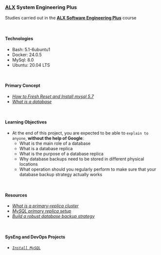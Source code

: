 ### [ALX](https://www.alxafrica.com/) System Engineering Plus

Studies carried out in the **[ALX Software Engineering Plus](https://www.alxafrica.com/software-engineering-plus/)** course

<br />

#### Technologies

* Bash:     5.1-6ubuntu1
* Docker:   24.0.5
* MySql:    8.0
* Ubuntu:   20.04 LTS

<br />

#### Primary Concept

* _[How to Fresh Reset and Install mysql 5.7](/assets/reinstall_mysql.md)_
* _[What is a database](https://www.techtarget.com/searchdatamanagement/definition/database)_

<br />

#### Learning Objectives

* At the end of this project, you are expected to be able to `explain to anyone`, **without the help of Google**:
    * What is the main role of a database
    * What is a database replica
    * What is the purpose of a database replica
    * Why database backups need to be stored in different physical locations
    * What operation should you regularly perform to make sure that your database backup strategy actually works

<br />

#### Resources

* _[What is a primary-replica cluster](https://www.digitalocean.com/community/tutorials/how-to-choose-a-redundancy-plan-to-ensure-high-availability#sql-replication)_
* _[MySQL primary replica setup](https://www.digitalocean.com/community/tutorials/how-to-choose-a-redundancy-plan-to-ensure-high-availability#sql-replication)_
* _[Build a robust database backup strategy](https://www.digitalocean.com/community/tutorials/how-to-set-up-replication-in-mysql)_

<br />

#### SysEng and DevOps Projects

* _[`Install MySQL`](0-mysql)_

<br />
